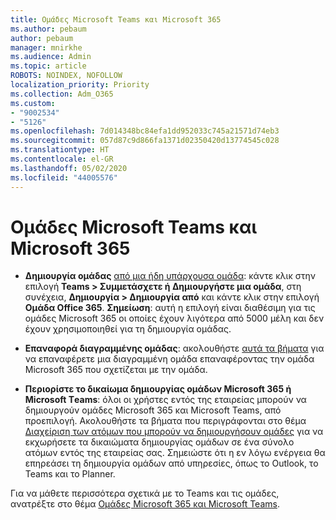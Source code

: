 ```yaml
---
title: Ομάδες Microsoft Teams και Microsoft 365
ms.author: pebaum
author: pebaum
manager: mnirkhe
ms.audience: Admin
ms.topic: article
ROBOTS: NOINDEX, NOFOLLOW
localization_priority: Priority
ms.collection: Adm_O365
ms.custom:
- "9002534"
- "5126"
ms.openlocfilehash: 7d014348bc84efa1dd952033c745a21571d74eb3
ms.sourcegitcommit: 057d87c9d866fa1371d02350420d13774545c028
ms.translationtype: HT
ms.contentlocale: el-GR
ms.lasthandoff: 05/02/2020
ms.locfileid: "44005576"
---
```

# <a name="microsoft-teams-and-microsoft-365-groups"></a>Ομάδες Microsoft Teams και Microsoft 365

- **Δημιουργία ομάδας** [από μια ήδη υπάρχουσα ομάδα](https://support.microsoft.com/el-GR/office/create-a-team-from-an-existing-group-24ec428e-40d7-4a1a-ab87-29be7d145865): κάντε κλικ στην επιλογή **Teams > Συμμετάσχετε ή Δημιουργήστε μια ομάδα**, στη συνέχεια, **Δημιουργία > Δημιουργία από** και κάντε κλικ στην επιλογή **Ομάδα Office 365**. **Σημείωση**: αυτή η επιλογή είναι διαθέσιμη για τις ομάδες Microsoft 365 οι οποίες έχουν λιγότερα από 5000 μέλη και δεν έχουν χρησιμοποιηθεί για τη δημιουργία ομάδας.

- **Επαναφορά διαγραμμένης ομάδας**: ακολουθήστε [αυτά τα βήματα](https://docs.microsoft.com/microsoftteams/archive-or-delete-a-team#restore-a-deleted-team) για να επαναφέρετε μια διαγραμμένη ομάδα επαναφέροντας την ομάδα Microsoft 365 που σχετίζεται με την ομάδα.

- **Περιορίστε το δικαίωμα δημιουργίας ομάδων Microsoft 365 ή Microsoft Τeams**: όλοι οι χρήστες εντός της εταιρείας μπορούν να δημιουργούν ομάδες Microsoft 365 και Microsoft Teams, από προεπιλογή.  Ακολουθήστε τα βήματα που περιγράφονται στο θέμα [Διαχείριση των ατόμων που μπορούν να δημιουργήσουν ομάδες](https://support.office.com/article/Manage-who-can-create-Office-365-Groups-4c46c8cb-17d0-44b5-9776-005fced8e618) για να εκχωρήσετε τα δικαιώματα δημιουργίας ομάδων σε ένα σύνολο ατόμων εντός της εταιρείας σας. Σημειώστε ότι η εν λόγω ενέργεια θα επηρεάσει τη δημιουργία ομάδων από υπηρεσίες, όπως το Outlook, το Teams και το Planner.

Για να μάθετε περισσότερα σχετικά με το Teams και τις ομάδες, ανατρέξτε στο θέμα [Ομάδες Microsoft 365 και Microsoft Teams](https://docs.microsoft.com/microsoftteams/office-365-groups).
